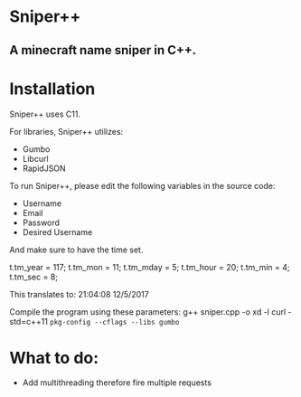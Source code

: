 # Sniper++

## A minecraft name sniper in C++.

# Installation

Sniper++ uses C11.

For libraries, Sniper++ utilizes:

- Gumbo
- Libcurl
- RapidJSON

To run Sniper++, please edit the following variables in the source code:

- Username
- Email
- Password
- Desired Username

And make sure to have the time set.

  t.tm_year = 117;
  t.tm_mon = 11;
  t.tm_mday = 5;
  t.tm_hour = 20;
  t.tm_min = 4;
  t.tm_sec = 8;

This translates to: 21:04:08 12/5/2017

Compile the program using these parameters: g++ sniper.cpp -o xd -l curl -std=c++11 `pkg-config --cflags --libs gumbo`

# What to do:

- Add multithreading therefore fire multiple requests
